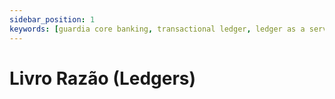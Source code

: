 ```yaml
---
sidebar_position: 1
keywords: [guardia core banking, transactional ledger, ledger as a service, ledger, ledger kernel engine, modulo de ledger da guardia]
---
```


# Livro Razão (Ledgers)
